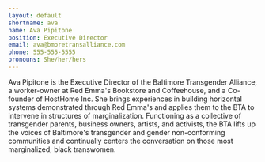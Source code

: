 ```yaml
---
layout: default
shortname: ava
name: Ava Pipitone
position: Executive Director
email: ava@bmoretransalliance.com
phone: 555-555-5555
pronouns: She/her/hers
---
```

Ava Pipitone is the Executive Director of the Baltimore Transgender Alliance, a worker-owner at Red Emma's Bookstore and Coffeehouse, and a Co-founder of HostHome Inc. She brings experiences in building horizontal systems demonstrated through Red Emma's and applies them to the BTA to intervene in structures of marginalization. Functioning as a collective of transgender parents, business owners, artists, and activists, the BTA lifts up the voices of Baltimore's transgender and gender non-conforming communities and continually centers the conversation on those most marginalized; black transwomen.
